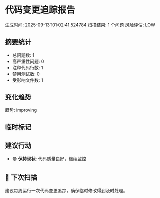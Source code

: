 # 代码变更追踪报告

生成时间: 2025-09-13T01:02:41.524784
扫描结果: 1 个问题
风险评估: LOW

## 摘要统计
- 总问题数: 1
- 高严重性问题: 0
- 注释代码行数: 1
- 禁用测试数: 0
- 受影响文件数: 1

## 变化趋势
趋势: improving

## 临时标记

## 建议行动
- 🟢 **保持现状**: 代码质量良好，继续监控

## 🔄 下次扫描
建议每周运行一次代码变更追踪，确保临时修改得到及时处理。